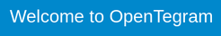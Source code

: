 # tegram
TEGRAM
<!DOCTYPE html>
<html lang="en">
<head>
  <meta charset="UTF-8" />
  <meta name="viewport" content="width=device-width, initial-scale=1.0" />
  <title>OpenTegram - Telegram Clone</title>
  <style>
    body {
      margin: 0;
      font-family: Arial, sans-serif;
      background: #f0f2f5;
    }
    .splash-screen {
      position: fixed;
      top: 0;
      left: 0;
      right: 0;
      bottom: 0;
      background: #0088cc;
      color: white;
      display: flex;
      align-items: center;
      justify-content: center;
      font-size: 2rem;
      z-index: 9999;
      animation: fadeOut 2s ease forwards;
      animation-delay: 2s;
    }
    @keyframes fadeOut {
      to {
        opacity: 0;
        visibility: hidden;
      }
    }
    .container {
      display: flex;
      height: 100vh;
    }
    .sidebar {
      width: 300px;
      background: rgba(255, 255, 255, 0.8);
      backdrop-filter: blur(10px);
      padding: 1rem;
      overflow-y: auto;
    }
    .main {
      flex: 1;
      padding: 1rem;
    }
    .section-title {
      font-weight: bold;
      margin-top: 1rem;
    }
    .item {
      background: white;
      border-radius: 8px;
      padding: 0.5rem;
      margin-top: 0.5rem;
      cursor: pointer;
      box-shadow: 0 2px 4px rgba(0,0,0,0.1);
    }
    .item:hover {
      background: #e6f2fb;
    }
    .chat-window {
      margin-top: 1rem;
      background: white;
      border-radius: 8px;
      padding: 1rem;
      box-shadow: 0 2px 6px rgba(0,0,0,0.1);
    }
    .chat-input {
      display: flex;
      margin-top: 1rem;
    }
    .chat-input input {
      flex: 1;
      padding: 0.5rem;
      border-radius: 6px;
      border: 1px solid #ccc;
    }
    .chat-input button {
      margin-left: 0.5rem;
      padding: 0.5rem 1rem;
      border: none;
      background: #0088cc;
      color: white;
      border-radius: 6px;
      cursor: pointer;
    }
    .add-contact {
      margin-top: 1rem;
    }
    .add-contact input {
      width: calc(100% - 1rem);
      margin-bottom: 0.5rem;
      padding: 0.5rem;
      border-radius: 6px;
      border: 1px solid #ccc;
    }
    .add-contact button {
      width: 100%;
      padding: 0.5rem;
      border: none;
      background: #0088cc;
      color: white;
      border-radius: 6px;
      cursor: pointer;
    }
    .settings {
      margin-top: 2rem;
    }
    .settings button {
      display: block;
      width: 100%;
      padding: 0.5rem;
      margin-top: 0.5rem;
      border: none;
      background: #ccc;
      border-radius: 6px;
      cursor: pointer;
    }
  </style>
</head>
<body>
  <div class="splash-screen">Welcome to OpenTegram</div>
  <div class="container">
    <div class="sidebar">
      <div class="section-title">Contacts</div>
      <div id="contacts"></div>
      <div class="add-contact">
        <input type="text" id="contactName" placeholder="Имя контакта">
        <input type="text" id="contactPhone" placeholder="Номер телефона">
        <button onclick="addContact()">Создать контакт</button>
      </div>
      <div class="settings">
        <div class="section-title">Настройки</div>
        <button onclick="alert('Открытие настроек безопасности')">Безопасность</button>
        <button onclick="alert('Открытие настроек конфиденциальности')">Конфиденциальность</button>
      </div>
    </div>
    <div class="main">
      <h2>Welcome to OpenTegram</h2>
      <div id="chat" class="chat-window"></div>
      <div class="chat-input">
        <input type="text" id="messageInput" placeholder="Type a message...">
        <button onclick="sendMessage()">Send</button>
      </div>
    </div>
  </div>
  <script>
    let contacts = [
      { name: "Папа", phone: "" },
      { name: "Мама", phone: "" },
      { name: "Бабушка", phone: "" },
      { name: "Братья", phone: "" },
      { name: "Сестры", phone: "" }
    ];

    function renderContacts() {
      const container = document.getElementById("contacts");
      container.innerHTML = "";
      contacts.forEach((item, index) => {
        const div = document.createElement("div");
        div.className = "item";
        div.innerHTML = `${item.name} (${item.phone || 'не указан'}) <button onclick="editPhone(${index})" style="float:right">✎</button>`;
        div.onclick = (e) => {
          if (!e.target.matches("button")) openChat(item.name);
        };
        container.appendChild(div);
      });
    }

    function editPhone(index) {
      const newPhone = prompt("Введите новый номер телефона:", contacts[index].phone);
      if (newPhone !== null) {
        contacts[index].phone = newPhone;
        renderContacts();
      }
    }

    function openChat(name) {
      const chat = document.getElementById("chat");
      chat.innerHTML = `<strong>Chat with ${name}</strong><div id="chatMessages" style="margin-top:10px"></div>`;
    }

    function sendMessage() {
      const input = document.getElementById("messageInput");
      const message = input.value.trim();
      if (!message) return;
      const messagesDiv = document.getElementById("chatMessages");
      const msg = document.createElement("div");
      msg.textContent = `You: ${message}`;
      messagesDiv.appendChild(msg);
      input.value = "";
    }

    function addContact() {
      const nameInput = document.getElementById("contactName");
      const phoneInput = document.getElementById("contactPhone");
      const name = nameInput.value.trim();
      const phone = phoneInput.value.trim();
      if (!name || !phone) return alert("Введите имя и номер телефона");
      contacts.push({ name, phone });
      renderContacts();
      nameInput.value = "";
      phoneInput.value = "";
    }

    renderContacts();
  </script>
</body>
</html>

